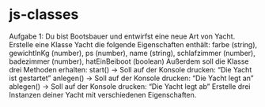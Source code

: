 # js-classes

Aufgabe 1:
Du bist Bootsbauer und entwirfst eine neue Art von Yacht.
Erstelle eine Klasse Yacht die folgende Eigenschaften enthält:
farbe (string), gewichtInKg (number), ps (number), name (string), schlafzimmer (number), badezimmer (number), hatEinBeiboot (boolean)
Außerdem soll die Klasse drei Methoden erhalten:
start() -> Soll auf der Konsole drucken: “Die Yacht <name> ist gestartet”
anlegen() -> Soll auf der Konsole drucken: “Die Yacht <name> legt an”
ablegen() -> Soll auf der Konsole drucken: “Die Yacht <name> legt ab”
Erstelle drei Instanzen deiner Yacht mit verschiedenen Eigenschaften.
